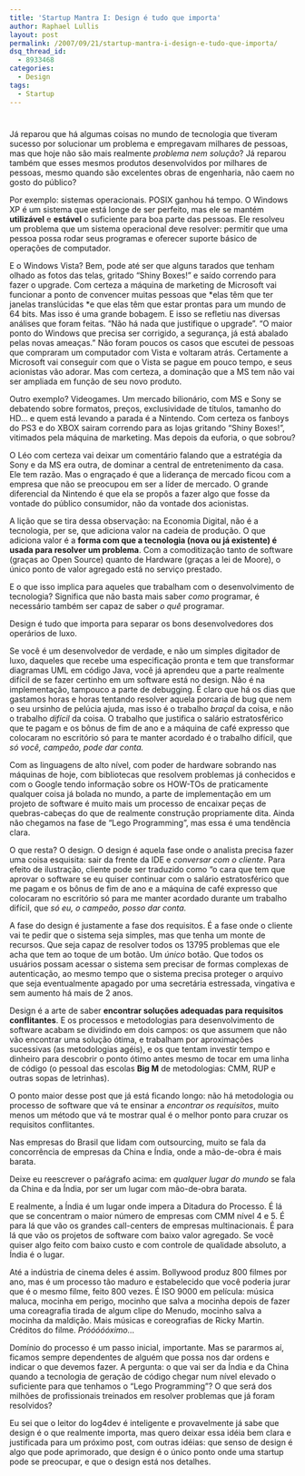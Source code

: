 ```yaml
---
title: 'Startup Mantra I: Design é tudo que importa'
author: Raphael Lullis
layout: post
permalink: /2007/09/21/startup-mantra-i-design-e-tudo-que-importa/
dsq_thread_id:
  - 8933468
categories:
  - Design
tags:
  - Startup
---
```

# 

Já reparou que há algumas coisas no mundo de tecnologia que tiveram sucesso por solucionar um problema e empregavam milhares de pessoas, mas que hoje não são mais realmente *problema nem solução*? Já reparou também que esses mesmos produtos desenvolvidos por milhares de pessoas, mesmo quando são excelentes obras de engenharia, não caem no gosto do público?

Por exemplo: sistemas operacionais. POSIX ganhou há tempo. O Windows XP é um sistema que está longe de ser perfeito, mas ele se mantém **utilizável** e **estável** o suficiente para boa parte das pessoas. Ele resolveu um problema que um sistema operacional deve resolver: permitir que uma pessoa possa rodar seus programas e oferecer suporte básico de operações de computador.

E o Windows Vista? Bem, pode até ser que alguns tarados que tenham olhado as fotos das telas, gritado “Shiny Boxes!” e saído correndo para fazer o upgrade. Com certeza a máquina de marketing de Microsoft vai funcionar a ponto de convencer muitas pessoas que *elas têm que ter janelas translúcidas *e que elas têm que estar prontas para um mundo de 64 bits. Mas isso é uma grande bobagem. E isso se refletiu nas diversas análises que foram feitas. “Não há nada que justifique o upgrade”. “O maior ponto do Windows que precisa ser corrigido, a segurança, já está abalado pelas novas ameaças.” Não foram poucos os casos que escutei de pessoas que compraram um computador com Vista e voltaram atrás. Certamente a Microsoft vai conseguir com que o Vista se pague em pouco tempo, e seus acionistas vão adorar. Mas com certeza, a dominação que a MS tem não vai ser ampliada em função de seu novo produto.

Outro exemplo? Videogames. Um mercado bilionário, com MS e Sony se debatendo sobre formatos, preços, exclusividade de títulos, tamanho do HD… e quem está levando a parada é a Nintendo. Com certeza os fanboys do PS3 e do XBOX sairam correndo para as lojas gritando “Shiny Boxes!”, vitimados pela máquina de marketing. Mas depois da euforia, o que sobrou?

O Léo com certeza vai deixar um comentário falando que a estratégia da Sony e da MS era outra, de dominar a central de entretenimento da casa. Ele tem razão. Mas o engraçado é que a liderança de mercado ficou com a empresa que não se preocupou em ser a líder de mercado. O grande diferencial da Nintendo é que ela se propôs a fazer algo que fosse da vontade do público consumidor, não da vontade dos acionistas.

A lição que se tira dessa observação: na Economia Digital, não é a tecnologia, per se, que adiciona valor na cadeia de produção. O que adiciona valor é a **forma com que a tecnologia (nova ou já existente) é usada para resolver um problema**. Com a comoditização tanto de software (graças ao Open Source) quanto de Hardware (graças a lei de Moore), o único ponto de valor agregado está no serviço prestado.

E o que isso implica para aqueles que trabalham com o desenvolvimento de tecnologia? Significa que não basta mais saber *como* programar, é necessário também ser capaz de saber *o quê* programar.

Design é tudo que importa para separar os bons desenvolvedores dos operários de luxo.

Se você é um desenvolvedor de verdade, e não um simples digitador de luxo, daqueles que recebe uma especificação pronta e tem que transformar diagramas UML em código Java, você já aprendeu que a parte realmente difícil de se fazer certinho em um software está no design. Não é na implementação, tampouco a parte de debugging. É claro que há os dias que gastamos horas e horas tentando resolver aquela porcaria de bug que nem o seu ursinho de pelúcia ajuda, mas isso é o trabalho *braçal* da coisa, e não o trabalho *difícil* da coisa. O trabalho que justifica o salário estratosférico que te pagam e os bônus de fim de ano e a máquina de café expresso que colocaram no escritório só para te manter acordado é o trabalho difícil, que *só você, campeão, pode dar conta.*

Com as linguagens de alto nível, com poder de hardware sobrando nas máquinas de hoje, com bibliotecas que resolvem problemas já conhecidos e com o Google tendo informação sobre os HOW-TOs de praticamente qualquer coisa já bolada no mundo, a parte de implementação em um projeto de software é muito mais um processo de encaixar peças de quebras-cabeças do que de realmente construção propriamente dita. Ainda não chegamos na fase de “Lego Programming”, mas essa é uma tendência clara.

O que resta? O design. O design é aquela fase onde o analista precisa fazer uma coisa esquisita: sair da frente da IDE e *conversar com o cliente*. Para efeito de ilustração, cliente pode ser traduzido como “o cara que tem que aprovar o software se eu quiser continuar com o salário estratosférico que me pagam e os bônus de fim de ano e a máquina de café expresso que colocaram no escritório só para me manter acordado durante um trabalho difícil, que *só eu, o campeão, posso dar conta.*

A fase do design é justamente a fase dos requisitos. É a fase onde o cliente vai te pedir que o sistema seja simples, mas que tenha um monte de recursos. Que seja capaz de resolver todos os 13795 problemas que ele acha que tem ao toque de um botão. Um *único* botão. Que todos os usuários possam acessar o sistema sem precisar de formas complexas de autenticação, ao mesmo tempo que o sistema precisa proteger o arquivo que seja eventualmente apagado por uma secretária estressada, vingativa e sem aumento há mais de 2 anos.

Design é a arte de saber **encontrar soluções adequadas para requisitos conflitantes**. E os processos e metodologias para desenvolvimento de software acabam se dividindo em dois campos: os que assumem que não vão encontrar uma solução ótima, e trabalham por aproximações sucessivas (as metodologias agéis), e os que tentam investir tempo e dinheiro para descobrir o ponto ótimo antes mesmo de tocar em uma linha de código (o pessoal das escolas **Big M** de metodologias: CMM, RUP e outras sopas de letrinhas).

O ponto maior desse post que já está ficando longo: não há metodologia ou processo de software que vá te ensinar a *encontrar os requisitos*, muito menos um método que vá te mostrar qual é o melhor ponto para cruzar os requisitos conflitantes.

Nas empresas do Brasil que lidam com outsourcing, muito se fala da concorrência de empresas da China e Índia, onde a mão-de-obra é mais barata.

Deixe eu reescrever o paŕágrafo acima: em *qualquer lugar do mundo* se fala da China e da Índia, por ser um lugar com mão-de-obra barata.

E realmente, a Índia é um lugar onde impera a Ditadura do Processo. É lá que se concentram o maior número de empresas com CMM nível 4 e 5. É para lá que vão os grandes call-centers de empresas multinacionais. É para lá que vão os projetos de software com baixo valor agregado. Se você quiser algo feito com baixo custo e com controle de qualidade absoluto, a Índia é o lugar.

Até a indústria de cinema deles é assim. Bollywood produz 800 filmes por ano, mas é um processo tão maduro e estabelecido que você poderia jurar que é o mesmo filme, feito 800 vezes. É ISO 9000 em película: música maluca, mocinha em perigo, mocinho que salva a mocinha depois de fazer uma coreagrafia tirada de algum clipe do Menudo, mocinho salva a mocinha da maldição. Mais músicas e coreografias de Ricky Martin. Créditos do filme. *Próóóóóximo…*

Domínio do processo é um passo inicial, importante. Mas se pararmos aí, ficamos sempre dependentes de alguém que possa nos dar ordens e indicar o que devemos fazer. A pergunta: o que vai ser da Índia e da China quando a tecnologia de geração de código chegar num nível elevado o suficiente para que tenhamos o “Lego Programming”? O que será dos milhões de profissionais treinados em resolver problemas que já foram resolvidos?

Eu sei que o leitor do log4dev é inteligente e provavelmente já sabe que design é o que realmente importa, mas quero deixar essa idéia bem clara e justificada para um próximo post, com outras idéias: que senso de design é algo que pode aprimorado, que design é o único ponto onde uma startup pode se preocupar, e que o design está nos detalhes.